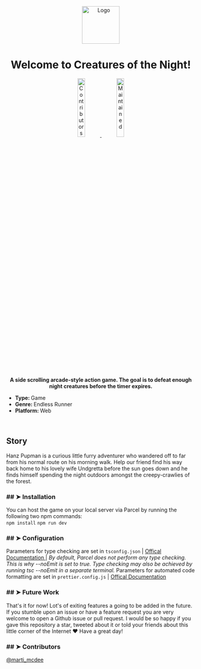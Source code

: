 <div align="center">
  <img id="logo" src="https://m.media-amazon.com/images/I/71-XjGODeVL._AC_SX450_.jpg" alt="Logo" width="100"
    height="100" />
</div>
</p>
<h1 align="center">Welcome to Creatures of the Night!</h1>
<p>
  <a href="https://github.com/andreasbm/readme/graphs/contributors">
    <div align="center"><img alt="Contributors" src="https://img.shields.io/github/contributors/andreasbm/readme.svg"
        height="20%" />
  </a>
  <a href="https://github.com/andreasbm/readme/graphs/commit-activity">
    <img alt="Maintained" src="https://img.shields.io/badge/Maintained%3F-yes-green.svg" height="20%" />
    </div>
  </a>
</p>

<p align="center">
  <b>A side scrolling arcade-style action game. The goal is to defeat enough night creatures before the timer
    expires.</b></br>
  <sub>
    <ul>
      <li><b>Type: </b><span> Game</span></li>
      <li><b>Genre: </b><span> Endless Runner</span></li>
      <li><b>Platform: </b><span> Web</span></li>
    </ul>
  </sub>
</p>

<br />
<h2>Story</h2>
Hanz Pupman is a curious little furry adventurer who wandered off to far from his normal route on his morning walk.
Help our friend find his way back home to his lovely wife Undgretta before the sun goes down and he finds himself spending the night outdoors amongst the creepy-crawlies of the forest.
<br />

<h3>## ➤ Installation</h3>
You can host the game on your local server via Parcel by running the following two npm commands:
<br />
<code>npm install</code>
<code>npm run dev</code>
<br />

<h3>## ➤ Configuration</h3>
Parameters for type checking are set in <code>tsconfig.json</code><span> | </span>
<a href="https://www.typescriptlang.org/docs/handbook/tsconfig-json.html"> Offical Documentation </a><span> | </span>
<em>By default, Parcel does not perform any type checking. This is why --noEmit is set to true. Type checking may
  also be achieved by running tsc --noEmit in a separate terminal.</em>
Parameters for automated code formatting are set in <code>prettier.config.js</code><span> | </span>
<a href="https://prettier.io/docs/en/configuration.html"> Offical Documentation </a>
<br />

<h3>## ➤ Future Work</h3>
That's it for now! Lot's of exiting features a going to be added in the future. If you stumble upon an issue or
have a feature request you are very welcome to open a Github issue or pull request. I would be so happy if you
gave this repository a star, tweeted about it or told your friends about this little corner of the Internet ❤️
Have a great day!
<br />

<h3>## ➤ Contributors</h3>
<a href="https://twitter.com/marti_mcdee" target="_blank">@marti_mcdee</a>